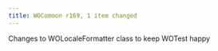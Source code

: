 ```yaml
---
title: WOCommon r169, 1 item changed
---
```


Changes to WOLocaleFormatter class to keep WOTest happy
